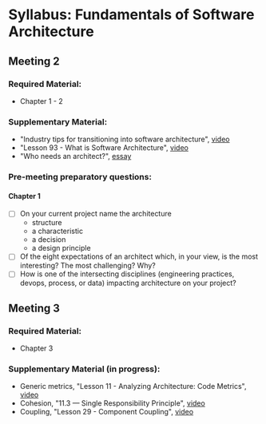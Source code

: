 # Syllabus: Fundamentals of Software Architecture

## Meeting 2

### Required Material:

- Chapter 1 - 2

### Supplementary Material:

- "Industry tips for transitioning into software architecture", [video](https://www.youtube.com/watch?v=JV8HNsFWHD4)
- "Lesson 93 - What is Software Architecture", [video](https://www.youtube.com/watch?v=U6rfJjd8714&feature=emb_logo)
- "Who needs an architect?", [essay](https://martinfowler.com/ieeeSoftware/whoNeedsArchitect.pdf)

### Pre-meeting preparatory questions:
#### Chapter 1
- [ ] On your current project name the architecture
  - structure
  - a characteristic
  - a decision
  - a design principle
- [ ] Of the eight expectations of an architect which, in your view, is the most interesting? The most challenging? Why?
- [ ] How is one of the intersecting disciplines (engineering practices, devops, process, or data) impacting architecture on your project?

## Meeting 3

### Required Material:

- Chapter 3

### Supplementary Material (in progress):

- Generic metrics, "Lesson 11 - Analyzing Architecture: Code Metrics", [video](https://www.youtube.com/watch?v=pELKNy8B5Nw)
- Cohesion, "11.3 — Single Responsibility Principle", [video](https://www.youtube.com/watch?v=T44l5pmdHSM)
- Coupling, "Lesson 29 - Component Coupling", [video](https://www.youtube.com/watch?v=lUrgx6UIsWk)
